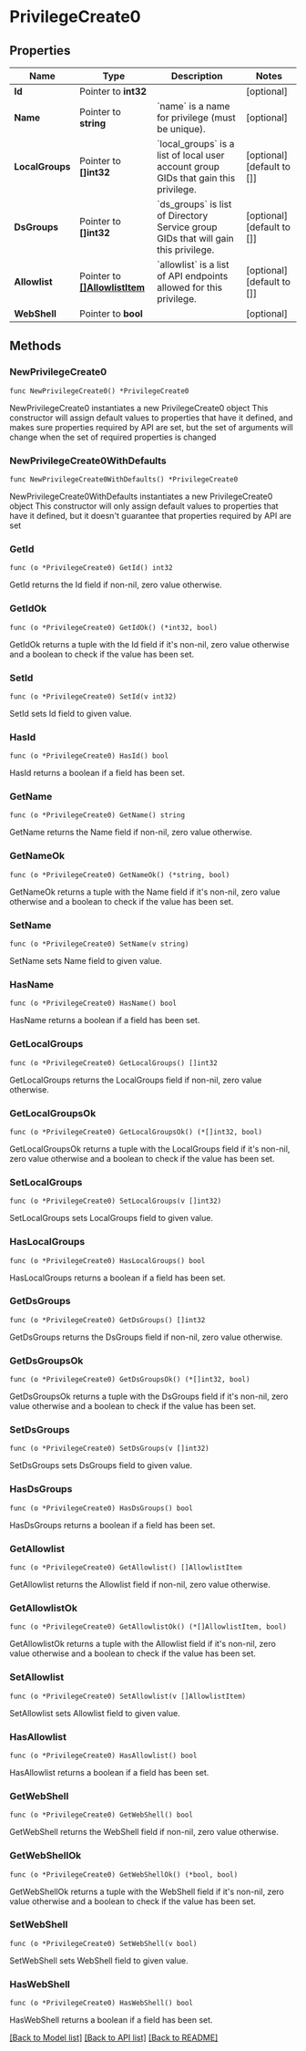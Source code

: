 # PrivilegeCreate0

## Properties

Name | Type | Description | Notes
------------ | ------------- | ------------- | -------------
**Id** | Pointer to **int32** |  | [optional] 
**Name** | Pointer to **string** | &#x60;name&#x60; is a name for privilege (must be unique). | [optional] 
**LocalGroups** | Pointer to **[]int32** | &#x60;local_groups&#x60; is a list of local user account group GIDs that gain this privilege. | [optional] [default to []]
**DsGroups** | Pointer to **[]int32** | &#x60;ds_groups&#x60; is list of Directory Service group GIDs that will gain this privilege. | [optional] [default to []]
**Allowlist** | Pointer to [**[]AllowlistItem**](AllowlistItem.md) | &#x60;allowlist&#x60; is a list of API endpoints allowed for this privilege. | [optional] [default to []]
**WebShell** | Pointer to **bool** |  | [optional] 

## Methods

### NewPrivilegeCreate0

`func NewPrivilegeCreate0() *PrivilegeCreate0`

NewPrivilegeCreate0 instantiates a new PrivilegeCreate0 object
This constructor will assign default values to properties that have it defined,
and makes sure properties required by API are set, but the set of arguments
will change when the set of required properties is changed

### NewPrivilegeCreate0WithDefaults

`func NewPrivilegeCreate0WithDefaults() *PrivilegeCreate0`

NewPrivilegeCreate0WithDefaults instantiates a new PrivilegeCreate0 object
This constructor will only assign default values to properties that have it defined,
but it doesn't guarantee that properties required by API are set

### GetId

`func (o *PrivilegeCreate0) GetId() int32`

GetId returns the Id field if non-nil, zero value otherwise.

### GetIdOk

`func (o *PrivilegeCreate0) GetIdOk() (*int32, bool)`

GetIdOk returns a tuple with the Id field if it's non-nil, zero value otherwise
and a boolean to check if the value has been set.

### SetId

`func (o *PrivilegeCreate0) SetId(v int32)`

SetId sets Id field to given value.

### HasId

`func (o *PrivilegeCreate0) HasId() bool`

HasId returns a boolean if a field has been set.

### GetName

`func (o *PrivilegeCreate0) GetName() string`

GetName returns the Name field if non-nil, zero value otherwise.

### GetNameOk

`func (o *PrivilegeCreate0) GetNameOk() (*string, bool)`

GetNameOk returns a tuple with the Name field if it's non-nil, zero value otherwise
and a boolean to check if the value has been set.

### SetName

`func (o *PrivilegeCreate0) SetName(v string)`

SetName sets Name field to given value.

### HasName

`func (o *PrivilegeCreate0) HasName() bool`

HasName returns a boolean if a field has been set.

### GetLocalGroups

`func (o *PrivilegeCreate0) GetLocalGroups() []int32`

GetLocalGroups returns the LocalGroups field if non-nil, zero value otherwise.

### GetLocalGroupsOk

`func (o *PrivilegeCreate0) GetLocalGroupsOk() (*[]int32, bool)`

GetLocalGroupsOk returns a tuple with the LocalGroups field if it's non-nil, zero value otherwise
and a boolean to check if the value has been set.

### SetLocalGroups

`func (o *PrivilegeCreate0) SetLocalGroups(v []int32)`

SetLocalGroups sets LocalGroups field to given value.

### HasLocalGroups

`func (o *PrivilegeCreate0) HasLocalGroups() bool`

HasLocalGroups returns a boolean if a field has been set.

### GetDsGroups

`func (o *PrivilegeCreate0) GetDsGroups() []int32`

GetDsGroups returns the DsGroups field if non-nil, zero value otherwise.

### GetDsGroupsOk

`func (o *PrivilegeCreate0) GetDsGroupsOk() (*[]int32, bool)`

GetDsGroupsOk returns a tuple with the DsGroups field if it's non-nil, zero value otherwise
and a boolean to check if the value has been set.

### SetDsGroups

`func (o *PrivilegeCreate0) SetDsGroups(v []int32)`

SetDsGroups sets DsGroups field to given value.

### HasDsGroups

`func (o *PrivilegeCreate0) HasDsGroups() bool`

HasDsGroups returns a boolean if a field has been set.

### GetAllowlist

`func (o *PrivilegeCreate0) GetAllowlist() []AllowlistItem`

GetAllowlist returns the Allowlist field if non-nil, zero value otherwise.

### GetAllowlistOk

`func (o *PrivilegeCreate0) GetAllowlistOk() (*[]AllowlistItem, bool)`

GetAllowlistOk returns a tuple with the Allowlist field if it's non-nil, zero value otherwise
and a boolean to check if the value has been set.

### SetAllowlist

`func (o *PrivilegeCreate0) SetAllowlist(v []AllowlistItem)`

SetAllowlist sets Allowlist field to given value.

### HasAllowlist

`func (o *PrivilegeCreate0) HasAllowlist() bool`

HasAllowlist returns a boolean if a field has been set.

### GetWebShell

`func (o *PrivilegeCreate0) GetWebShell() bool`

GetWebShell returns the WebShell field if non-nil, zero value otherwise.

### GetWebShellOk

`func (o *PrivilegeCreate0) GetWebShellOk() (*bool, bool)`

GetWebShellOk returns a tuple with the WebShell field if it's non-nil, zero value otherwise
and a boolean to check if the value has been set.

### SetWebShell

`func (o *PrivilegeCreate0) SetWebShell(v bool)`

SetWebShell sets WebShell field to given value.

### HasWebShell

`func (o *PrivilegeCreate0) HasWebShell() bool`

HasWebShell returns a boolean if a field has been set.


[[Back to Model list]](../README.md#documentation-for-models) [[Back to API list]](../README.md#documentation-for-api-endpoints) [[Back to README]](../README.md)


